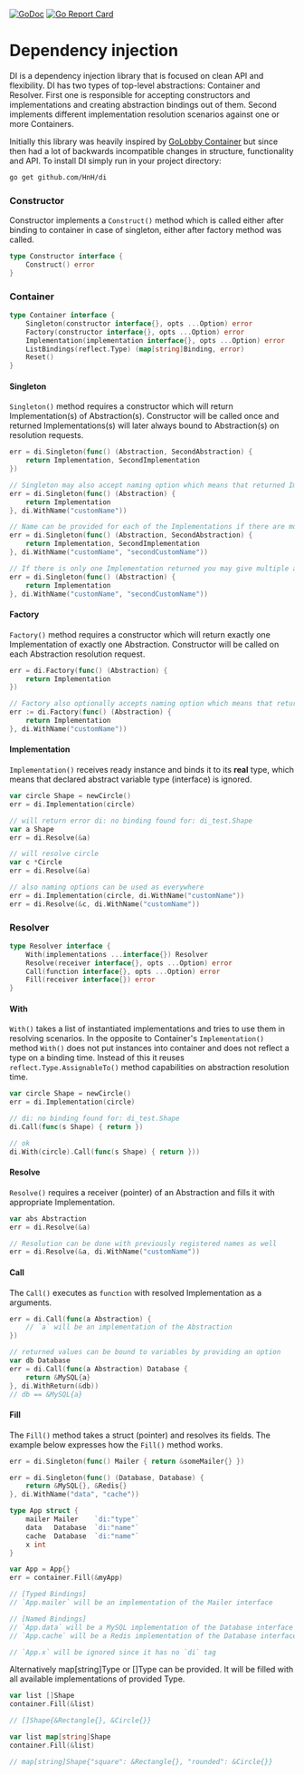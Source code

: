 [![GoDoc](https://godoc.org/github.com/HnH/di?status.svg)](https://godoc.org/github.com/HnH/di)
[![Go Report Card](https://goreportcard.com/badge/github.com/HnH/di)](https://goreportcard.com/report/github.com/HnH/di)

# Dependency injection
DI is a dependency injection library that is focused on clean API and flexibility. DI has two types of top-level abstractions: Container and Resolver.
First one is responsible for accepting constructors and implementations and creating abstraction bindings out of them.
Second implements different implementation resolution scenarios against one or more Containers.

Initially this library was heavily inspired by [GoLobby Container](https://github.com/golobby/container) but since then 
had a lot of backwards incompatible changes in structure, functionality and API.
To install DI simply run in your project directory:
```bash
go get github.com/HnH/di
```

### Constructor
Constructor implements a `Construct()` method which is called either after binding to container in case of singleton, either after factory method was called.

```go
type Constructor interface {
    Construct() error
}
```

### Container
```go
type Container interface {
    Singleton(constructor interface{}, opts ...Option) error
    Factory(constructor interface{}, opts ...Option) error
    Implementation(implementation interface{}, opts ...Option) error
    ListBindings(reflect.Type) (map[string]Binding, error)
    Reset()
}
```

#### Singleton
`Singleton()` method requires a constructor which will return Implementation(s) of Abstraction(s). Constructor will be called once 
and returned Implementations(s) will later always bound to Abstraction(s) on resolution requests.

```go
err = di.Singleton(func() (Abstraction, SecondAbstraction) {
    return Implementation, SecondImplementation
})

// Singleton may also accept naming option which means that returned Implementation will be available only under provided name
err = di.Singleton(func() (Abstraction) {
    return Implementation
}, di.WithName("customName"))

// Name can be provided for each of the Implementations if there are more than one
err = di.Singleton(func() (Abstraction, SecondAbstraction) {
    return Implementation, SecondImplementation
}, di.WithName("customName", "secondCustomName"))

// If there is only one Implementation returned you may give multiple aliases for it.
err = di.Singleton(func() (Abstraction) {
    return Implementation
}, di.WithName("customName", "secondCustomName"))
```

#### Factory
`Factory()` method requires a constructor which will return exactly one Implementation of exactly one Abstraction.
Constructor will be called on each Abstraction resolution request.

```go
err = di.Factory(func() (Abstraction) {
    return Implementation
})

// Factory also optionally accepts naming option which means that returned Implementation will be available only under provided name
err := di.Factory(func() (Abstraction) {
    return Implementation
}, di.WithName("customName"))
```

#### Implementation
`Implementation()` receives ready instance and binds it to its **real** type, which means that declared abstract variable type (interface) is ignored.

```go
var circle Shape = newCircle()
err = di.Implementation(circle)

// will return error di: no binding found for: di_test.Shape
var a Shape
err = di.Resolve(&a)

// will resolve circle
var c *Circle
err = di.Resolve(&a)

// also naming options can be used as everywhere
err = di.Implementation(circle, di.WithName("customName"))
err = di.Resolve(&c, di.WithName("customName"))
```

### Resolver
```go
type Resolver interface {
    With(implementations ...interface{}) Resolver
    Resolve(receiver interface{}, opts ...Option) error
    Call(function interface{}, opts ...Option) error
    Fill(receiver interface{}) error
}
```
#### With
`With()` takes a list of instantiated implementations and tries to use them in resolving scenarios.
In the opposite to Container's `Implementation()` method `With()` does not put instances into container and does not reflect a type on a binding time.
Instead of this it reuses `reflect.Type.AssignableTo()` method capabilities on abstraction resolution time.

```go
var circle Shape = newCircle()
err = di.Implementation(circle)

// di: no binding found for: di_test.Shape
di.Call(func(s Shape) { return })

// ok
di.With(circle).Call(func(s Shape) { return }))
```

#### Resolve
`Resolve()` requires a receiver (pointer) of an Abstraction and fills it with appropriate Implementation.

```go
var abs Abstraction
err = di.Resolve(&a)

// Resolution can be done with previously registered names as well
err = di.Resolve(&a, di.WithName("customName"))
```

#### Call
The `Call()` executes as `function` with resolved Implementation as a arguments.

```go
err = di.Call(func(a Abstraction) {
    // `a` will be an implementation of the Abstraction
})

// returned values can be bound to variables by providing an option
var db Database
err = di.Call(func(a Abstraction) Database {
    return &MySQL{a}
}, di.WithReturn(&db))
// db == &MySQL{a}
```

#### Fill
The `Fill()` method takes a struct (pointer) and resolves its fields. The example below expresses how the `Fill()` method works.

```go
err = di.Singleton(func() Mailer { return &someMailer{} })

err = di.Singleton(func() (Database, Database) {
    return &MySQL{}, &Redis{} 
}, di.WithName("data", "cache"))

type App struct {
    mailer Mailer    `di:"type"`
    data   Database  `di:"name"`
    cache  Database  `di:"name"`
    x int
}

var App = App{}
err = container.Fill(&myApp)

// [Typed Bindings]
// `App.mailer` will be an implementation of the Mailer interface

// [Named Bindings]
// `App.data` will be a MySQL implementation of the Database interface
// `App.cache` will be a Redis implementation of the Database interface

// `App.x` will be ignored since it has no `di` tag
```

Alternatively map[string]Type or []Type can be provided. It will be filled with all available implementations of provided Type.

```go
var list []Shape
container.Fill(&list)

// []Shape{&Rectangle{}, &Circle{}}

var list map[string]Shape
container.Fill(&list)

// map[string]Shape{"square": &Rectangle{}, "rounded": &Circle{}} 
```

